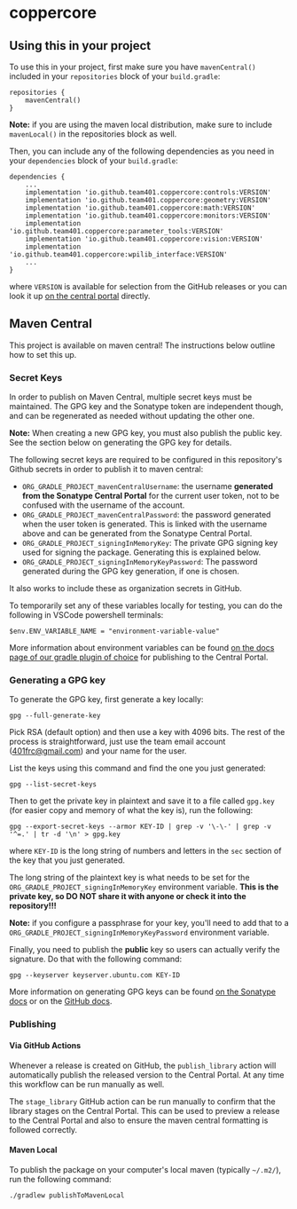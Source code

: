 # coppercore

## Using this in your project
To use this in your project, first make sure you have `mavenCentral()` included in your `repositories` block of your `build.gradle`:
```
repositories {
	mavenCentral()
}
```
**Note:** if you are using the maven local distribution, make sure to include `mavenLocal()` in the repositories block as well.

Then, you can include any of the following dependencies as you need in your `dependencies` block of your `build.gradle`:
```
dependencies {
    ...
    implementation 'io.github.team401.coppercore:controls:VERSION'
    implementation 'io.github.team401.coppercore:geometry:VERSION'
	implementation 'io.github.team401.coppercore:math:VERSION'
	implementation 'io.github.team401.coppercore:monitors:VERSION'
	implementation 'io.github.team401.coppercore:parameter_tools:VERSION'
	implementation 'io.github.team401.coppercore:vision:VERSION'
    implementation 'io.github.team401.coppercore:wpilib_interface:VERSION'
    ...
}
```
where `VERSION` is available for selection from the GitHub releases or you can look it up [on the central portal](https://central.sonatype.com/search?q=coppercore) directly.

## Maven Central
This project is available on maven central! The instructions below outline how to set this up.

### Secret Keys

In order to publish on Maven Central, multiple secret keys must be maintained. The GPG key and the Sonatype token are independent though, and can be regenerated as needed without updating the other one.

**Note:** When creating a new GPG key, you must also publish the public key. See the section below on generating the GPG key for details.

The following secret keys are required to be configured in this repository's Github secrets in order to publish it to maven central:
- `ORG_GRADLE_PROJECT_mavenCentralUsername`: the username **generated from the Sonatype Central Portal** for the current user token, not to be confused with the username of the account.
- `ORG_GRADLE_PROJECT_mavenCentralPassword`: the password generated when the user token is generated. This is linked with the username above and can be generated from the Sonatype Central Portal.
- `ORG_GRADLE_PROJECT_signingInMemoryKey`: The private GPG signing key used for signing the package. Generating this is explained below.
- `ORG_GRADLE_PROJECT_signingInMemoryKeyPassword`: The password generated during the GPG key generation, if one is chosen.

It also works to include these as organization secrets in GitHub.

To temporarily set any of these variables locally for testing, you can do the following in VSCode powershell terminals:
```
$env.ENV_VARIABLE_NAME = "environment-variable-value"
```

More information about environment variables can be found [on the docs page of our gradle plugin of choice](https://vanniktech.github.io/gradle-maven-publish-plugin/central/#secrets) for publishing to the Central Portal. 

### Generating a GPG key

To generate the GPG key, first generate a key locally:
```
gpg --full-generate-key
```

Pick RSA (default option) and then use a key with 4096 bits. The rest of the process is straightforward, just use the team email account (401frc@gmail.com) and your name for the user.

List the keys using this command and find the one you just generated:
```
gpg --list-secret-keys
```

Then to get the private key in plaintext and save it to a file called `gpg.key` (for easier copy and memory of what the key is), run the following:
```
gpg --export-secret-keys --armor KEY-ID | grep -v '\-\-' | grep -v '^=.' | tr -d '\n' > gpg.key
```
where `KEY-ID` is the long string of numbers and letters in the `sec` section of the key that you just generated.

The long string of the plaintext key is what needs to be set for the `ORG_GRADLE_PROJECT_signingInMemoryKey` environment variable. **This is the private key, so DO NOT share it with anyone or check it into the repository!!!**

**Note:** if you configure a passphrase for your key, you'll need to add that to a `ORG_GRADLE_PROJECT_signingInMemoryKeyPassword` environment variable.

Finally, you need to publish the **public** key so users can actually verify the signature. Do that with the following command:
```
gpg --keyserver keyserver.ubuntu.com KEY-ID
```

More information on generating GPG keys can be found [on the Sonatype docs](https://central.sonatype.org/publish/requirements/gpg/) or on the [GitHub docs](https://docs.github.com/en/authentication/managing-commit-signature-verification/generating-a-new-gpg-key).

### Publishing

#### Via GitHub Actions

Whenever a release is created on GitHub, the `publish_library` action will automatically publish the released version to the Central Portal. At any time this workflow can be run manually as well.

The `stage_library` GitHub action can be run manually to confirm that the library stages on the Central Portal. This can be used to preview a release to the Central Portal and also to ensure the maven central formatting is followed correctly.

#### Maven Local
To publish the package on your computer's local maven (typically `~/.m2/`), run the following command:
```
./gradlew publishToMavenLocal
```
